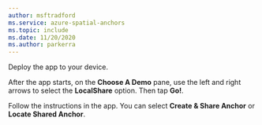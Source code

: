 ```yaml
---
author: msftradford
ms.service: azure-spatial-anchors
ms.topic: include
ms.date: 11/20/2020
ms.author: parkerra
---
```


Deploy the app to your device. 

After the app starts, on the **Choose A Demo** pane, use the left and right arrows to select the **LocalShare** option. Then tap **Go!**. 

Follow the instructions in the app. You can select **Create & Share Anchor** or **Locate Shared Anchor**.
